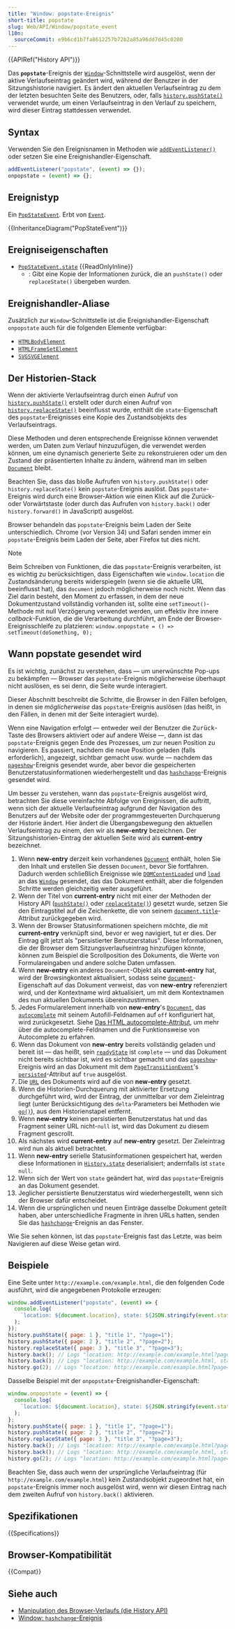 ```yaml
---
title: "Window: popstate-Ereignis"
short-title: popstate
slug: Web/API/Window/popstate_event
l10n:
  sourceCommit: e9b6cd1b7fa8612257b72b2a85a96dd7d45c0200
---
```


{{APIRef("History API")}}

Das **`popstate`**-Ereignis der [`Window`](/de/docs/Web/API/Window)-Schnittstelle wird ausgelöst, wenn der aktive Verlaufseintrag geändert wird, während der Benutzer in der Sitzungshistorie navigiert. Es ändert den aktuellen Verlaufseintrag zu dem der letzten besuchten Seite des Benutzers, oder, falls [`history.pushState()`](/de/docs/Web/API/History/pushState) verwendet wurde, um einen Verlaufseintrag in den Verlauf zu speichern, wird dieser Eintrag stattdessen verwendet.

## Syntax

Verwenden Sie den Ereignisnamen in Methoden wie [`addEventListener()`](/de/docs/Web/API/EventTarget/addEventListener) oder setzen Sie eine Ereignishandler-Eigenschaft.

```js
addEventListener("popstate", (event) => {});
onpopstate = (event) => {};
```

## Ereignistyp

Ein [`PopStateEvent`](/de/docs/Web/API/PopStateEvent). Erbt von [`Event`](/de/docs/Web/API/Event).

{{InheritanceDiagram("PopStateEvent")}}

## Ereigniseigenschaften

- [`PopStateEvent.state`](/de/docs/Web/API/PopStateEvent/state) {{ReadOnlyInline}}
  - : Gibt eine Kopie der Informationen zurück, die an `pushState()` oder `replaceState()` übergeben wurden.

## Ereignishandler-Aliase

Zusätzlich zur `Window`-Schnittstelle ist die Ereignishandler-Eigenschaft `onpopstate` auch für die folgenden Elemente verfügbar:

- [`HTMLBodyElement`](/de/docs/Web/API/HTMLBodyElement)
- [`HTMLFrameSetElement`](/de/docs/Web/API/HTMLFrameSetElement)
- [`SVGSVGElement`](/de/docs/Web/API/SVGSVGElement)

## Der Historien-Stack

Wenn der aktivierte Verlaufseintrag durch einen Aufruf von [`history.pushState()`](/de/docs/Web/API/History/pushState) erstellt oder durch einen Aufruf von [`history.replaceState()`](/de/docs/Web/API/History/replaceState) beeinflusst wurde, enthält die `state`-Eigenschaft des `popstate`-Ereignisses eine Kopie des Zustandsobjekts des Verlaufseintrags.

Diese Methoden und deren entsprechende Ereignisse können verwendet werden, um Daten zum Verlauf hinzuzufügen, die verwendet werden können, um eine dynamisch generierte Seite zu rekonstruieren oder um den Zustand der präsentierten Inhalte zu ändern, während man im selben [`Document`](/de/docs/Web/API/Document) bleibt.

Beachten Sie, dass das bloße Aufrufen von `history.pushState()` oder `history.replaceState()` kein `popstate`-Ereignis auslöst. Das `popstate`-Ereignis wird durch eine Browser-Aktion wie einen Klick auf die Zurück- oder Vorwärtstaste (oder durch das Aufrufen von `history.back()` oder `history.forward()` in JavaScript) ausgelöst.

Browser behandeln das `popstate`-Ereignis beim Laden der Seite unterschiedlich. Chrome (vor Version 34) und Safari senden immer ein `popstate`-Ereignis beim Laden der Seite, aber Firefox tut dies nicht.

> [!NOTE]
> Beim Schreiben von Funktionen, die das `popstate`-Ereignis verarbeiten, ist es wichtig zu berücksichtigen, dass Eigenschaften wie `window.location` die Zustandsänderung bereits widerspiegeln (wenn sie die aktuelle URL beeinflusst hat), das `document` jedoch möglicherweise noch nicht. Wenn das Ziel darin besteht, den Moment zu erfassen, in dem der neue Dokumentzustand vollständig vorhanden ist, sollte eine `setTimeout()`-Methode mit null Verzögerung verwendet werden, um effektiv ihre innere _callback_-Funktion, die die Verarbeitung durchführt, am Ende der Browser-Ereignisschleife zu platzieren: `window.onpopstate = () => setTimeout(doSomething, 0);`

## Wann popstate gesendet wird

Es ist wichtig, zunächst zu verstehen, dass — um unerwünschte Pop-ups zu bekämpfen — Browser das `popstate`-Ereignis möglicherweise überhaupt nicht auslösen, es sei denn, die Seite wurde interagiert.

Dieser Abschnitt beschreibt die Schritte, die Browser in den Fällen befolgen, in denen sie _möglicherweise_ das `popstate`-Ereignis auslösen (das heißt, in den Fällen, in denen mit der Seite interagiert wurde).

Wenn eine Navigation erfolgt — entweder weil der Benutzer die <kbd>Zurück</kbd>-Taste des Browsers aktiviert oder auf andere Weise —, dann ist das `popstate`-Ereignis gegen Ende des Prozesses, um zur neuen Position zu navigieren. Es passiert, nachdem die neue Position geladen (falls erforderlich), angezeigt, sichtbar gemacht usw. wurde — nachdem das [`pageshow`](/de/docs/Web/API/Window/pageshow_event)-Ereignis gesendet wurde, aber bevor die gespeicherten Benutzerstatusinformationen wiederhergestellt und das [`hashchange`](/de/docs/Web/API/Window/hashchange_event)-Ereignis gesendet wird.

Um besser zu verstehen, wann das `popstate`-Ereignis ausgelöst wird, betrachten Sie diese vereinfachte Abfolge von Ereignissen, die auftritt, wenn sich der aktuelle Verlaufseintrag aufgrund der Navigation des Benutzers auf der Website oder der programmgesteuerten Durchquerung der Historie ändert. Hier ändert die Übergangsbewegung den aktuellen Verlaufseintrag zu einem, den wir als **new-entry** bezeichnen. Der Sitzungshistorien-Eintrag der aktuellen Seite wird als **current-entry** bezeichnet.

1. Wenn **new-entry** derzeit kein vorhandenes [`Document`](/de/docs/Web/API/Document) enthält, holen Sie den Inhalt und erstellen Sie dessen `Document`, bevor Sie fortfahren. Dadurch werden schließlich Ereignisse wie [`DOMContentLoaded`](/de/docs/Web/API/Document/DOMContentLoaded_event) und [`load`](/de/docs/Web/API/Window/load_event) an das [`Window`](/de/docs/Web/API/Window) gesendet, das das Dokument enthält, aber die folgenden Schritte werden gleichzeitig weiter ausgeführt.
2. Wenn der Titel von **current-entry** nicht mit einer der Methoden der History API ([`pushState()`](/de/docs/Web/API/History/pushState) oder [`replaceState()`](/de/docs/Web/API/History/replaceState)) gesetzt wurde, setzen Sie den Eintragstitel auf die Zeichenkette, die von seinem [`document.title`](/de/docs/Web/API/Document/title)-Attribut zurückgegeben wird.
3. Wenn der Browser Statusinformationen speichern möchte, die mit **current-entry** verknüpft sind, bevor er weg navigiert, tut er dies. Der Eintrag gilt jetzt als "persistierter Benutzerstatus". Diese Informationen, die der Browser dem Sitzungsverlaufseintrag hinzufügen könnte, können zum Beispiel die Scrollposition des Dokuments, die Werte von Formulareingaben und andere solche Daten umfassen.
4. Wenn **new-entry** ein anderes `Document`-Objekt als **current-entry** hat, wird der Browsingkontext aktualisiert, sodass seine [`document`](/de/docs/Web/API/Window/document)-Eigenschaft auf das Dokument verweist, das von **new-entry** referenziert wird, und der Kontextname wird aktualisiert, um mit dem Kontextnamen des nun aktuellen Dokuments übereinzustimmen.
5. Jedes Formularelement innerhalb von **new-entry**'s [`Document`](/de/docs/Web/API/Document), das [`autocomplete`](/de/docs/Web/HTML/Reference/Elements/input#autocomplete) mit seinem Autofill-Feldnamen auf `off` konfiguriert hat, wird zurückgesetzt. Siehe [Das HTML autocomplete-Attribut](/de/docs/Web/HTML/Reference/Attributes/autocomplete), um mehr über die autocomplete-Feldnamen und die Funktionsweise von Autocomplete zu erfahren.
6. Wenn das Dokument von **new-entry** bereits vollständig geladen und bereit ist — das heißt, sein [`readyState`](/de/docs/Web/API/Document/readyState) ist `complete` — und das Dokument nicht bereits sichtbar ist, wird es sichtbar gemacht und das [`pageshow`](/de/docs/Web/API/Window/pageshow_event)-Ereignis wird an das Dokument mit dem [`PageTransitionEvent`](/de/docs/Web/API/PageTransitionEvent)'s [`persisted`](/de/docs/Web/API/PageTransitionEvent/persisted)-Attribut auf `true` ausgelöst.
7. Die [`URL`](/de/docs/Web/API/Document/URL) des Dokuments wird auf die von **new-entry** gesetzt.
8. Wenn die Historien-Durchquerung mit aktivierter Ersetzung durchgeführt wird, wird der Eintrag, der unmittelbar vor dem Zieleintrag liegt (unter Berücksichtigung des `delta`-Parameters bei Methoden wie [`go()`](/de/docs/Web/API/History/go)), aus dem Historienstapel entfernt.
9. Wenn **new-entry** keinen persistierten Benutzerstatus hat und das Fragment seiner URL nicht-`null` ist, wird das Dokument zu diesem Fragment gescrollt.
10. Als nächstes wird **current-entry** auf **new-entry** gesetzt. Der Zieleintrag wird nun als aktuell betrachtet.
11. Wenn **new-entry** serielle Statusinformationen gespeichert hat, werden diese Informationen in [`History.state`](/de/docs/Web/API/History/state) deserialisiert; andernfalls ist `state` `null`.
12. Wenn sich der Wert von `state` geändert hat, wird das `popstate`-Ereignis an das Dokument gesendet.
13. Jeglicher persistierte Benutzerstatus wird wiederhergestellt, wenn sich der Browser dafür entscheidet.
14. Wenn die ursprünglichen und neuen Einträge dasselbe Dokument geteilt haben, aber unterschiedliche Fragmente in ihren URLs hatten, senden Sie das [`hashchange`](/de/docs/Web/API/Window/hashchange_event)-Ereignis an das Fenster.

Wie Sie sehen können, ist das `popstate`-Ereignis fast das Letzte, was beim Navigieren auf diese Weise getan wird.

## Beispiele

Eine Seite unter `http://example.com/example.html`, die den folgenden Code ausführt, wird die angegebenen Protokolle erzeugen:

```js
window.addEventListener("popstate", (event) => {
  console.log(
    `location: ${document.location}, state: ${JSON.stringify(event.state)}`,
  );
});
history.pushState({ page: 1 }, "title 1", "?page=1");
history.pushState({ page: 2 }, "title 2", "?page=2");
history.replaceState({ page: 3 }, "title 3", "?page=3");
history.back(); // Logs "location: http://example.com/example.html?page=1, state: {"page":1}"
history.back(); // Logs "location: http://example.com/example.html, state: null"
history.go(2); // Logs "location: http://example.com/example.html?page=3, state: {"page":3}"
```

Dasselbe Beispiel mit der `onpopstate`-Ereignishandler-Eigenschaft:

```js
window.onpopstate = (event) => {
  console.log(
    `location: ${document.location}, state: ${JSON.stringify(event.state)}`,
  );
};
history.pushState({ page: 1 }, "title 1", "?page=1");
history.pushState({ page: 2 }, "title 2", "?page=2");
history.replaceState({ page: 3 }, "title 3", "?page=3");
history.back(); // Logs "location: http://example.com/example.html?page=1, state: {"page":1}"
history.back(); // Logs "location: http://example.com/example.html, state: null"
history.go(2); // Logs "location: http://example.com/example.html?page=3, state: {"page":3}"
```

Beachten Sie, dass auch wenn der ursprüngliche Verlaufseintrag (für `http://example.com/example.html`) kein Zustandsobjekt zugeordnet hat, ein `popstate`-Ereignis immer noch ausgelöst wird, wenn wir diesen Eintrag nach dem zweiten Aufruf von `history.back()` aktivieren.

## Spezifikationen

{{Specifications}}

## Browser-Kompatibilität

{{Compat}}

## Siehe auch

- [Manipulation des Browser-Verlaufs (die History API)](/de/docs/Web/API/History_API)
- [Window: `hashchange`-Ereignis](/de/docs/Web/API/Window/hashchange_event)
